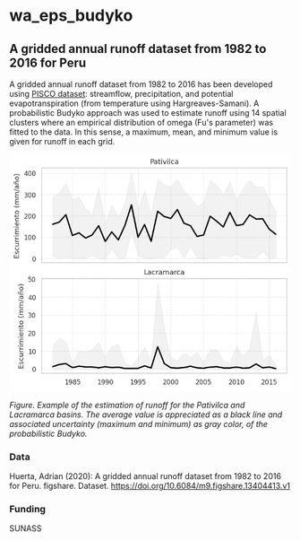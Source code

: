 # wa_eps_budyko
## A gridded annual runoff dataset from 1982 to 2016 for Peru

A gridded annual runoff dataset from 1982 to 2016 has been developed using [PISCO dataset](http://iridl.ldeo.columbia.edu/SOURCES/.SENAMHI/.HSR/.PISCO/): streamflow, precipitation, and potential evapotranspiration (from temperature using Hargreaves-Samani). A probabilistic Budyko approach was used to estimate runoff using 14 spatial clusters where an empirical distribution of omega (Fu's parameter) was fitted to the data. In this sense, a maximum, mean, and minimum value is given for runoff in each grid.

<p align="center">
  <img src="./data/output/figs/06_example_runoff.png" />
</p>

*Figure. Example of the estimation of runoff for the Pativilca and Lacramarca basins. The average value is appreciated as a black line and associated uncertainty (maximum and minimum) as gray color, of the probabilistic Budyko.*

### Data

Huerta, Adrian (2020): A gridded annual runoff dataset from 1982 to 2016 for Peru. figshare. Dataset. https://doi.org/10.6084/m9.figshare.13404413.v1 
### Funding
SUNASS
